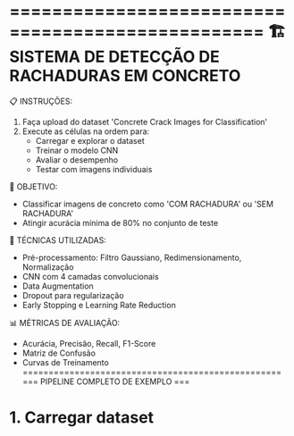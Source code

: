 ==================================================
🏗️  SISTEMA DE DETECÇÃO DE RACHADURAS EM CONCRETO
==================================================

📋 INSTRUÇÕES:
1. Faça upload do dataset 'Concrete Crack Images for Classification'
2. Execute as células na ordem para:
   - Carregar e explorar o dataset
   - Treinar o modelo CNN
   - Avaliar o desempenho
   - Testar com imagens individuais

🎯 OBJETIVO:
- Classificar imagens de concreto como 'COM RACHADURA' ou 'SEM RACHADURA'
- Atingir acurácia mínima de 80% no conjunto de teste

🔧 TÉCNICAS UTILIZADAS:
- Pré-processamento: Filtro Gaussiano, Redimensionamento, Normalização
- CNN com 4 camadas convolucionais
- Data Augmentation
- Dropout para regularização
- Early Stopping e Learning Rate Reduction

📊 MÉTRICAS DE AVALIAÇÃO:
- Acurácia, Precisão, Recall, F1-Score
- Matriz de Confusão
- Curvas de Treinamento
==================================================
=== PIPELINE COMPLETO DE EXEMPLO ===

# 1. Carregar dataset
